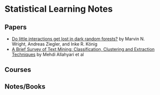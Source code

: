 # Statistical Learning Notes

## Papers
- [Do little interactions get lost in dark random forests?](https://www.ncbi.nlm.nih.gov/pmc/articles/PMC4815164/) by Marvin N. Wright, Andreas Ziegler, and Inke R. König
- [A Brief Survey of Text Mining: Classification, Clustering and Extraction Techniques](https://arxiv.org/abs/1707.02919v2) by Mehdi Allahyari et al


## Courses


## Notes/Books
